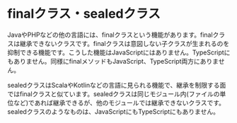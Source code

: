 # finalクラス・sealedクラス

JavaやPHPなどの他の言語には、finalクラスという機能があります。finalクラスは継承できないクラスです。finalクラスは意図しない子クラスが生まれるのを抑制できる機能です。こうした機能はJavaScriptにはありません。TypeScriptにもありません。同様にfinalメソッドもJavaScript、TypeScript両方にありません。

sealedクラスはScalaやKotlinなどの言語に見られる機能で、継承を制限する面ではfinalクラスと似ています。sealedクラスは同じモジュール内(ファイルの単位など)であれば継承できるが、他のモジュールでは継承できないクラスです。sealedクラスのようなものは、JavaScriptにもTypeScriptにもありません。
